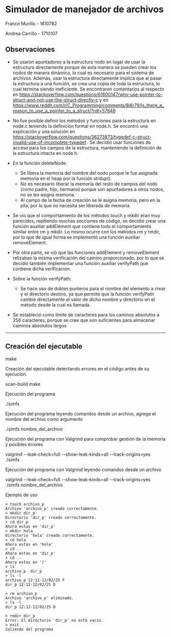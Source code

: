 # Simulador de manejador de archivos

Franco Murillo - 1610782

Andrea Carrillo - 1710107

## Observaciones 

- Se usaron apuntadores a la estructura nodo en lugar de usar la estructura directamente porque de esta manera se pueden crear los nodos de manera dinámica, lo cual es necesario para el sistema de archivos. Además, usar la estructura directamente implica que al pasar la estructura a una función, se crea una copia de toda la estructura, lo cual termina siendo ineficiente. Se encontraron comentarios al respecto en https://stackoverflow.com/questions/61600147/why-use-pointer-to-struct-and-not-use-the-struct-directly-c y en https://www.reddit.com/r/C_Programming/comments/8i6r79/is_there_a_reason_to_use_a_pointer_to_a_struct/?rdt=57648

- No fue posible definir los métodos y funciones para la estructura en node.c teniendo la definición formal en node.h. Se encontró una explicación y una solución en https://stackoverflow.com/questions/36273873/typedef-c-struct-invalid-use-of-incomplete-typedef . Se decidió usar funciones de acceso para los campos de la estructura, manteniendo la definición de la estructura intacta en node.h.

- En la función deleteNode:
    - Se libera la memoria del nombre del nodo porque le fue asignada memoria en el heap por la función strdup().
    - No es necesario liberar la memoria del resto de campos del nodo (como padre, hijo, hermano) porque son apuntadores a otros nodos, no se les asigna memoria.
    - Al campo de la fecha de creación se le asigna memoria, pero en la pila, por lo que no necesita ser liberada de memoria 

- Se vio que el comportamiento de los métodos touch y mkdir eran muy parecidos, repitiendo muchas secciones de código, se decidió crear una función auxiliar addElement que contiene todo el comportamiento similar entre rm y mkdir. Lo mismo ocurre con los métodos rm y rmdir, por lo que de igual forma se implementó una función auxiliar removeElement.

- Por otra parte, se vió que las funciones addElement y removeElement relizaban la misma verificación del camino proporcionado, por lo que se decidió también implementar una función auxiliar verifyPath que contiene dicha verificación.

- Sobre la función verifyPath:
    - Se hace uso de dobles punteros para el nombre del elemento a crear y el directorio destino, ya que permite que la función verifyPath cambie directamente el valor de dicho nombre y directorio en el método desde la cual es llamada. 

- Se estableció como límite de caracteres para los caminos absolutos a 256 caracteres, porque se cree que son suficientes para almacenar caminos absolutos largos


------------------------------------------------------------------------------------------------------------------------------------------------

## Creación del ejecutable

make 

Creación del ejecutable detectando errores en el código antes de su ejecución.

scan-build make

Ejecución del programa

./simfs

Ejecución  del programa leyendo comandos desde un archivo, agrega el nombre del archivo como argumento

./simfs nombre_del_archivo

Ejecución del programa con Valgrind para comprobar gestión de la memoria y posibles errores

valgrind --leak-check=full --show-leak-kinds=all --track-origins=yes  ./simfs

Ejecución  del programa con Valgrind leyendo comandos desde un archivo

valgrind --leak-check=full --show-leak-kinds=all --track-origins=yes  ./simfs nombre_del_archivo

Ejemplo de uso

```
> touch archivo_p
Archivo 'archivo_p' creado correctamente.
> mkdir dir_p
Directorio 'dir_p' creado correctamente.
> cd dir_p
Ahora estas en 'dir_p'
> mkdir hola
Directorio 'hola' creado correctamente.
> cd hola
Ahora estas en 'hola'
> cd ..
Ahora estas en 'dir_p'
> cd ..
Ahora estas en '/'
> ls     
archivo_p  dir_p  
> ls -l
archivo_p 12:12-12/02/25 F
dir_p 12:12-12/02/25 D

> rm archivo_p
Archivo 'archivo_p' eliminado.
> ls -l
dir_p 12:12-12/02/25 D

> rmdir dir_p
Error: El directorio 'dir_p' no está vacío.
> exit
Saliendo del programa
```
